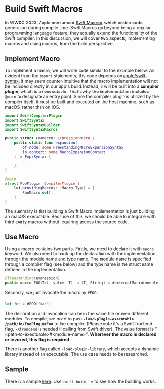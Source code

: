 # Build Swift Macros
In WWDC 2023, Apple announced [Swift Macros](https://docs.swift.org/swift-book/documentation/the-swift-programming-language/macros), which enable code generation during compile time. Swift Macros go beyond being a regular programming language feature; they actually extend the functionality of the Swift compiler. In this discussion, we will cover two aspects, implementing macros and using macros, from the build perspective.

## Implement Macro
To implement a macro, we will write code similar to the example below. As evident from the `import` statements, this code depends on [apple/swift-syntax](https://github.com/apple/swift-syntax). It may seem counter-intuitive that the macro implementation will not be included directly in our app's build. Instead, it will be built into a **compiler plugin**, which is an executable. That's why the implementation includes `@main` to designate an entry point. Since the compiler plugin is utilized by the compiler itself, it must be built and executed on the host machine, such as macOS, rather than on iOS.

```swift
import SwiftCompilerPlugin
import SwiftSyntax
import SwiftSyntaxBuilder
import SwiftSyntaxMacros

public struct FooMacro: ExpressionMacro {
    public static func expansion(
        of node: some FreestandingMacroExpansionSyntax,
        in context: some MacroExpansionContext
    ) -> ExprSyntax {
        ...
    }
}

@main
struct FooPlugin: CompilerPlugin {
    let providingMacros: [Macro.Type] = [
        FooMacro.self,
    ]
}
```

The summary is that building a Swift Macro implementation is just building an macOS executable. Because of this, we should be able to integrate with third-party macros without requiring access the source code.

## Use Macro
Using a macro contains two parts. Firstly, we need to declare it with `macro` keyword. We also need to hook up the declaration with the implementation, through the module name and type name. The module name is specified through a compiler flag (see below) and the type name is the struct name defined in the implementation.

```swift
@freestanding(expression)
public macro FOO<T>(_ value: T) -> (T, String) = #externalMacro(module: "Foo", type: "FooMacro")
```

Secondly, we just invocate the macro by `#FOO`.

###
```swift
let foo = #FOO("bar")
```

The declaration and invocation can be in the same file or even different modules. To compile, we need to pass **`-load-plugin-executable /path/to/FooPlugin#Foo`** to the compiler. (Please note it's a Swift frontend flag, `-Xfrondend` is needed if calling from Swift driver). The value format is "\<path-to-exectuable\>#\<module-name\>". **Wherever the macro is declared or invoked, this flag is required**.

There is another flag called `-load-plugin-library`, which accepts a dynamic library instead of an executable. The use case needs to be researched.

## Sample
There is a sample [here](../building/swift_macros/). Use `swift build -v` to see how the building works.
